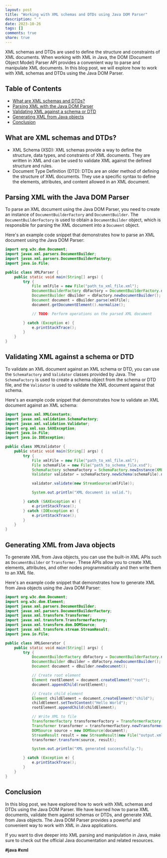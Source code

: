 ```yaml
---
layout: post
title: "Working with XML schemas and DTDs using Java DOM Parser"
description: " "
date: 2023-10-26
tags: []
comments: true
share: true
---
```


XML schemas and DTDs are used to define the structure and constraints of XML documents. When working with XML in Java, the DOM (Document Object Model) Parser API provides a convenient way to parse and manipulate XML documents. In this blog post, we will explore how to work with XML schemas and DTDs using the Java DOM Parser.

## Table of Contents
- [What are XML schemas and DTDs?](#what-are-xml-schemas-and-dtds)
- [Parsing XML with the Java DOM Parser](#parsing-xml-with-the-java-dom-parser)
- [Validating XML against a schema or DTD](#validating-xml-against-a-schema-or-dtd)
- [Generating XML from Java objects](#generating-xml-from-java-objects)
- [Conclusion](#conclusion)

## What are XML schemas and DTDs?
- XML Schema (XSD): XML schemas provide a way to define the structure, data types, and constraints of XML documents. They are written in XML and can be used to validate XML against the defined structure and rules.
- Document Type Definition (DTD): DTDs are an older method of defining the structure of XML documents. They use a specific syntax to define the elements, attributes, and content allowed in an XML document.

## Parsing XML with the Java DOM Parser
To parse an XML document using the Java DOM Parser, you need to create an instance of `DocumentBuilderFactory` and `DocumentBuilder`. The `DocumentBuilderFactory` is used to obtain a `DocumentBuilder` object, which is responsible for parsing the XML document into a `Document` object.

Here's an example code snippet that demonstrates how to parse an XML document using the Java DOM Parser:

```java
import org.w3c.dom.Document;
import javax.xml.parsers.DocumentBuilder;
import javax.xml.parsers.DocumentBuilderFactory;
import java.io.File;

public class XMLParser {
    public static void main(String[] args) {
        try {
            File xmlFile = new File("path_to_xml_file.xml");
            DocumentBuilderFactory dbFactory = DocumentBuilderFactory.newInstance();
            DocumentBuilder dBuilder = dbFactory.newDocumentBuilder();
            Document document = dBuilder.parse(xmlFile);
            document.getDocumentElement().normalize();

            // TODO: Perform operations on the parsed XML document

        } catch (Exception e) {
            e.printStackTrace();
        }
    }
}
```

## Validating XML against a schema or DTD
To validate an XML document against an XML schema or DTD, you can use the `SchemaFactory` and `Validator` classes provided by Java. The `SchemaFactory` is used to create a schema object from the schema or DTD file, and the `Validator` is used to validate the XML document against that schema.

Here's an example code snippet that demonstrates how to validate an XML document against an XML schema:

```java
import javax.xml.XMLConstants;
import javax.xml.validation.SchemaFactory;
import javax.xml.validation.Validator;
import org.xml.sax.SAXException;
import java.io.File;
import java.io.IOException;

public class XMLValidator {
    public static void main(String[] args) {
        try {
            File xmlFile = new File("path_to_xml_file.xml");
            File schemaFile = new File("path_to_schema_file.xsd");
            SchemaFactory schemaFactory = SchemaFactory.newInstance(XMLConstants.W3C_XML_SCHEMA_NS_URI);
            Validator validator = schemaFactory.newSchema(schemaFile).newValidator();

            validator.validate(new StreamSource(xmlFile));

            System.out.println("XML document is valid.");

        } catch (SAXException e) {
            e.printStackTrace();
        } catch (IOException e) {
            e.printStackTrace();
        }
    }
}
```

## Generating XML from Java objects
To generate XML from Java objects, you can use the built-in XML APIs such as `DocumentBuilder` or `Transformer`. These APIs allow you to create XML elements, attributes, and other nodes programmatically and then write them to an XML file.

Here's an example code snippet that demonstrates how to generate XML from Java objects using the Java DOM Parser:

```java
import org.w3c.dom.Document;
import org.w3c.dom.Element;
import javax.xml.parsers.DocumentBuilder;
import javax.xml.parsers.DocumentBuilderFactory;
import javax.xml.transform.Transformer;
import javax.xml.transform.TransformerFactory;
import javax.xml.transform.dom.DOMSource;
import javax.xml.transform.stream.StreamResult;
import java.io.File;

public class XMLGenerator {
    public static void main(String[] args) {
        try {
            DocumentBuilderFactory dbFactory = DocumentBuilderFactory.newInstance();
            DocumentBuilder dBuilder = dbFactory.newDocumentBuilder();
            Document document = dBuilder.newDocument();

            // Create root element
            Element rootElement = document.createElement("root");
            document.appendChild(rootElement);

            // Create child element
            Element childElement = document.createElement("child");
            childElement.setTextContent("Hello World");
            rootElement.appendChild(childElement);

            // Write XML to file
            TransformerFactory transformerFactory = TransformerFactory.newInstance();
            Transformer transformer = transformerFactory.newTransformer();
            DOMSource source = new DOMSource(document);
            StreamResult result = new StreamResult(new File("output.xml"));
            transformer.transform(source, result);

            System.out.println("XML generated successfully.");

        } catch (Exception e) {
            e.printStackTrace();
        }
    }
}
```

## Conclusion
In this blog post, we have explored how to work with XML schemas and DTDs using the Java DOM Parser. We have learned how to parse XML documents, validate them against schemas or DTDs, and generate XML from Java objects. The Java DOM Parser provides a powerful and convenient way to work with XML in Java applications.

If you want to dive deeper into XML parsing and manipulation in Java, make sure to check out the official Java documentation and related resources.

**#java #xml**